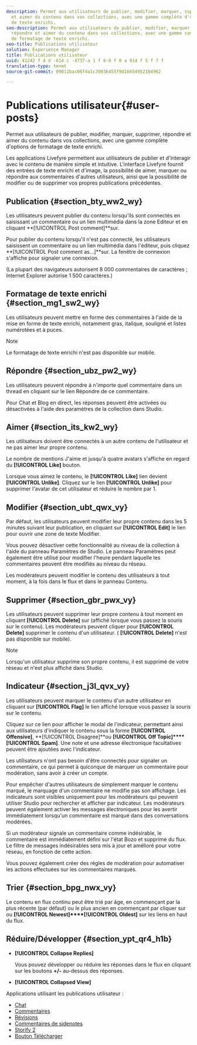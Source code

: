 ```yaml
---
description: Permet aux utilisateurs de publier, modifier, marquer, supprimer, répondre
  et aimer du contenu dans vos collections, avec une gamme complète d'options de formatage
  de texte enrichi.
seo-description: Permet aux utilisateurs de publier, modifier, marquer, supprimer,
  répondre et aimer du contenu dans vos collections, avec une gamme complète d'options
  de formatage de texte enrichi.
seo-title: Publications utilisateur
solution: Experience Manager
title: Publications utilisateur
uuid: 41242 f 4 d -614 c -4737-a 1 f 6-6 f 0 a 914 f 5 f 7 f
translation-type: tm+mt
source-git-commit: 09011bac06f4a1c39836455f9d16654952184962

---
```



# Publications utilisateur{#user-posts}

Permet aux utilisateurs de publier, modifier, marquer, supprimer, répondre et aimer du contenu dans vos collections, avec une gamme complète d'options de formatage de texte enrichi.

Les applications Livefyre permettent aux utilisateurs de publier et d'interagir avec le contenu de manière simple et intuitive. L'interface Livefyre fournit des entrées de texte enrichi et d'image, la possibilité de aimer, marquer ou répondre aux commentaires d'autres utilisateurs, ainsi que la possibilité de modifier ou de supprimer vos propres publications précédentes.

## Publication {#section_bty_ww2_wy}

Les utilisateurs peuvent publier du contenu lorsqu'ils sont connectés en saisissant un commentaire ou un lien multimédia dans la zone Editeur et en cliquant **[!UICONTROL Post comment]**sur.

Pour publier du contenu lorsqu'il n'est pas connecté, les utilisateurs saisissent un commentaire ou un lien multimédia dans l'éditeur, puis cliquez **[!UICONTROL Post comment as…]**sur. La fenêtre de connexion s'affiche pour signaler une connexion.

(La plupart des navigateurs autorisent 8 000 commentaires de caractères ; Internet Explorer autorise 1 500 caractères.)

## Formatage de texte enrichi {#section_mg1_sw2_wy}

Les utilisateurs peuvent mettre en forme des commentaires à l'aide de la mise en forme de texte enrichi, notamment gras, italique, souligné et listes numérotées et à puces.

>[!NOTE]
>
>Le formatage de texte enrichi n'est pas disponible sur mobile.

## Répondre {#section_ubz_pw2_wy}

Les utilisateurs peuvent répondre à n'importe quel commentaire dans un thread en cliquant sur le lien Répondre de ce commentaire.

Pour Chat et Blog en direct, les réponses peuvent être activées ou désactivées à l'aide des paramètres de la collection dans Studio.

## Aimer {#section_its_kw2_wy}

Les utilisateurs doivent être connectés à un autre contenu de l'utilisateur et ne pas aimer leur propre contenu.

Le nombre de mentions J'aime et jusqu'à quatre avatars s'affiche en regard du **[!UICONTROL Like]** bouton.

Lorsque vous aimez le contenu, le **[!UICONTROL Like]** lien devient **[!UICONTROL Unlike]**. Cliquez sur le lien **[!UICONTROL Unlike]** pour supprimer l'avatar de cet utilisateur et réduire le nombre par 1.

## Modifier {#section_ubt_qwx_vy}

Par défaut, les utilisateurs peuvent modifier leur propre contenu dans les 5 minutes suivant leur publication, en cliquant sur **[!UICONTROL Edit]** le lien pour ouvrir une zone de texte Modifier.

Vous pouvez désactiver cette fonctionnalité au niveau de la collection à l'aide du panneau Paramètres de Studio. Le panneau Paramètres peut également être utilisé pour modifier l'heure pendant laquelle les commentaires peuvent être modifiés au niveau du réseau.

Les modérateurs peuvent modifier le contenu des utilisateurs à tout moment, à la fois dans le flux et dans le panneau Contenu.

## Supprimer {#section_gbr_pwx_vy}

Les utilisateurs peuvent supprimer leur propre contenu à tout moment en cliquant **[!UICONTROL Delete]** sur (affiché lorsque vous passez la souris sur le contenu). Les modérateurs peuvent cliquer pour **[!UICONTROL Delete]** supprimer le contenu d'un utilisateur. ( **[!UICONTROL Delete]** n'est pas disponible sur mobile).

>[!NOTE]
>
>Lorsqu'un utilisateur supprime son propre contenu, il est supprimé de votre réseau et n'est plus affiché dans Studio.

## Indicateur {#section_j3l_qvx_vy}

Les utilisateurs peuvent marquer le contenu d'un autre utilisateur en cliquant sur **[!UICONTROL Flag]** le lien affiché lorsque vous passez la souris sur le contenu.

Cliquez sur ce lien pour afficher le modal de l'indicateur, permettant ainsi aux utilisateurs d'indiquer le contenu sous la forme **[!UICONTROL Offensive]**, **[!UICONTROL Disagree]**ou **[!UICONTROL Off Topic]****[!UICONTROL Spam]**. Une note et une adresse électronique facultatives peuvent être ajoutées avec l'indicateur.

Les utilisateurs n'ont pas besoin d'être connectés pour signaler un commentaire, ce qui permet à quiconque de marquer un commentaire pour modération, sans avoir à créer un compte.

Pour empêcher d'autres utilisateurs de simplement marquer le contenu marqué, le marquage d'un commentaire ne modifie pas son affichage. Les indicateurs sont visibles uniquement pour les modérateurs qui peuvent utiliser Studio pour rechercher et afficher par indicateur. Les modérateurs peuvent également activer les messages électroniques pour les avertir immédiatement lorsqu'un commentaire est marqué dans des conversations modérées.

Si un modérateur signale un commentaire comme indésirable, le commentaire est immédiatement défini sur l'état Bozo et supprimé du flux. Le filtre de messages indésirables sera mis à jour et amélioré pour votre réseau, en fonction de cette action.

Vous pouvez également créer des règles de modération pour automatiser les actions effectuées sur les commentaires marqués.

## Trier {#section_bpg_nwx_vy}

Le contenu en flux continu peut être trié par âge, en commençant par la plus récente (par défaut) ou le plus ancien en commençant par cliquer sur ou **[!UICONTROL Newest]****[!UICONTROL Oldest]** sur les liens en haut du flux.

## Réduire/Développer {#section_ypt_qr4_h1b}

* **[!UICONTROL Collapse Replies]**

   Vous pouvez développer ou réduire les réponses dans le flux en cliquant sur les boutons **+/-** au-dessus des réponses.

* **[!UICONTROL Collapsed View]**



Applications utilisant les publications utilisateur :

* [Chat](/help/using/c-about-apps/c-chat-app/c-chat-app.md#c_chat_app)
* [Commentaires](/help/using/c-about-apps/c-comments/c-comments.md)
* [Révisions](/help/using/c-about-apps/c-reviews-app/c-reviews-app.md#c_reviews_app)
* [Commentaires de sidenotes](/help/using/c-about-apps/c-sidenotes-app/c-sidenotes-app.md#c_sidenotes_app)
* [Storify 2](/help/using/c-about-apps/c-storify2/c-storify2.md#c_storify2)
* [Bouton Télécharger](/help/using/c-about-apps/c-upload-button-app/c-upload-button-app.md#c_upload_button_app)


